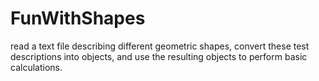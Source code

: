 # FunWithShapes
 read a text file describing different geometric shapes, convert these test descriptions into objects, and use the resulting objects to perform basic calculations.
